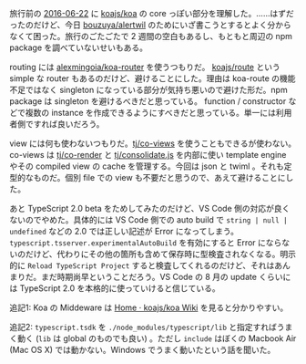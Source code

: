 旅行前の [2016-06-22][] に [koajs/koa][] の core っぽい部分を理解した。……はずだったのだけど、今日 [bouzuya/alertwil][] のためにいざ書こうとするとよく分からなくて困った。旅行のごたごたで 2 週間の空白もあるし、もともと周辺の npm package を調べていないせいもある。

routing には [alexmingoia/koa-router][] を使うつもりだ。 [koajs/route][] という simple な router もあるのだけど、避けることにした。理由は koa-route の機能不足ではなく singleton になっている部分が気持ち悪いので避けた形だ。npm package は singleton を避けるべきだと思っている。 function / constructor などで複数の instance を作成できるようにすべきだと思っている。単一には利用者側ですれば良いだろう。

view には何も使わないつもりだ。[tj/co-views][] を使うこともできるが使わない。co-views は [tj/co-render][] と [tj/consolidate.js][] を内部に使い template engine やその compiled view の cache を管理する。今回は json と twiml 。それも定型的なものだ。個別 file での view も不要だと思うので、あえて避けることにした。

あと TypeScript 2.0 beta をためしてみたのだけど、VS Code 側の対応が良くないのでやめた。具体的には VS Code 側での auto build で `string | null | undefined` などの 2.0 では正しい記述が Error になってしまう。`typescript.tsserver.experimentalAutoBuild` を有効にすると Error にならないのだけど、代わりにその他の箇所も含めて保存時に型検査されなくなる。明示的に `Reload TypeScript Project` すると検査してくれるのだけど、それはあんまりだ。まだ時期尚早ということだろう。VS Code の 8 月の update くらいには TypeScript 2.0 を本格的に使っていけると信じている。

追記1: Koa の Middeware は [Home · koajs/koa Wiki](https://github.com/koajs/koa/wiki) を見ると分かりやすい。

追記2: `typescript.tsdk` を `./node_modules/typescript/lib` と指定すればうまく動く (`lib` は global のものでも良い) 。ただし `include` はぼくの Macbook Air (Mac OS X) では動かない。Windows でうまく動いたという話を聞いた。

[2016-06-22]: https://blog.bouzuya.net/2016/06/22/
[alexmingoia/koa-router]: https://github.com/alexmingoia/koa-router
[bouzuya/alertwil]: https://github.com/bouzuya/alertwil
[koajs/koa]: https://github.com/koajs/koa
[koajs/route]: https://github.com/koajs/route
[tj/co-render]: https://github.com/tj/co-render
[tj/co-views]: https://github.com/tj/co-views
[tj/consolidate.js]: https://github.com/tj/consolidate.js
